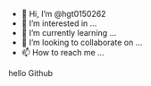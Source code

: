 - 👋 Hi, I’m @hgt0150262
- 👀 I’m interested in ...
- 🌱 I’m currently learning ...
- 💞️ I’m looking to collaborate on ...
- 📫 How to reach me ...

<!---
hgt0150262/hgt0150262 is a ✨ special ✨ repository because its `README.md` (this file) appears on your GitHub profile.
You can click the Preview link to take a look at your changes.
--->hello Github
